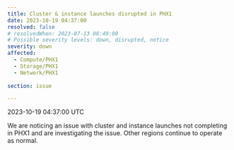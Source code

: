 ```yaml
---
title: Cluster & instance launches disrupted in PHX1
date: 2023-10-19 04:37:00
resolved: false
# resolvedWhen: 2023-07-13 08:49:00
# Possible severity levels: down, disrupted, notice
severity: down 
affected:
  - Compute/PHX1
  - Storage/PHX1
  - Network/PHX1
    
section: issue

---
```


2023-10-19 04:37:00 UTC

We are noticing an issue with cluster and instance launches not completing in PHX1 and are investigating the issue. Other regions continue to operate as normal.
